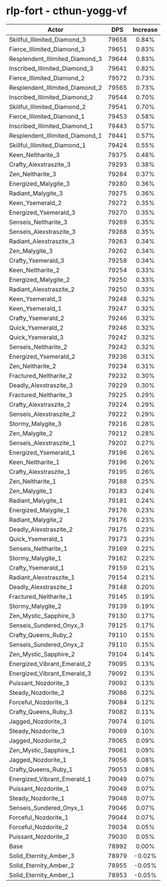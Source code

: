 # rlp-fort - cthun-yogg-vf
| Actor | DPS | Increase |
|---|:---:|:---:|
|Skillful_Illimited_Diamond_3|79658|0.84%|
|Fierce_Illimited_Diamond_3|79651|0.83%|
|Resplendent_Illimited_Diamond_3|79644|0.83%|
|Inscribed_Illimited_Diamond_3|79641|0.82%|
|Fierce_Illimited_Diamond_2|79572|0.73%|
|Resplendent_Illimited_Diamond_2|79565|0.73%|
|Inscribed_Illimited_Diamond_2|79544|0.70%|
|Skillful_Illimited_Diamond_2|79541|0.70%|
|Fierce_Illimited_Diamond_1|79453|0.58%|
|Inscribed_Illimited_Diamond_1|79443|0.57%|
|Resplendent_Illimited_Diamond_1|79441|0.57%|
|Skillful_Illimited_Diamond_1|79424|0.55%|
|Keen_Neltharite_3|79375|0.48%|
|Crafty_Alexstraszite_3|79293|0.38%|
|Zen_Neltharite_3|79284|0.37%|
|Energized_Malygite_3|79280|0.36%|
|Radiant_Malygite_3|79275|0.36%|
|Keen_Ysemerald_2|79272|0.35%|
|Energized_Ysemerald_3|79270|0.35%|
|Senseis_Neltharite_3|79269|0.35%|
|Senseis_Alexstraszite_3|79268|0.35%|
|Radiant_Alexstraszite_3|79263|0.34%|
|Zen_Malygite_3|79262|0.34%|
|Crafty_Ysemerald_3|79258|0.34%|
|Keen_Neltharite_2|79254|0.33%|
|Energized_Malygite_2|79250|0.33%|
|Radiant_Alexstraszite_2|79250|0.33%|
|Keen_Ysemerald_3|79248|0.32%|
|Keen_Ysemerald_1|79247|0.32%|
|Crafty_Ysemerald_2|79246|0.32%|
|Quick_Ysemerald_2|79246|0.32%|
|Quick_Ysemerald_3|79242|0.32%|
|Senseis_Neltharite_2|79242|0.32%|
|Energized_Ysemerald_2|79236|0.31%|
|Zen_Neltharite_2|79234|0.31%|
|Fractured_Neltharite_2|79232|0.30%|
|Deadly_Alexstraszite_3|79229|0.30%|
|Fractured_Neltharite_3|79225|0.29%|
|Crafty_Alexstraszite_2|79224|0.29%|
|Senseis_Alexstraszite_2|79222|0.29%|
|Stormy_Malygite_3|79216|0.28%|
|Zen_Malygite_2|79212|0.28%|
|Senseis_Alexstraszite_1|79202|0.27%|
|Energized_Ysemerald_1|79196|0.26%|
|Keen_Neltharite_1|79196|0.26%|
|Crafty_Alexstraszite_1|79195|0.26%|
|Zen_Neltharite_1|79188|0.25%|
|Zen_Malygite_1|79183|0.24%|
|Radiant_Malygite_1|79181|0.24%|
|Energized_Malygite_1|79176|0.23%|
|Radiant_Malygite_2|79176|0.23%|
|Deadly_Alexstraszite_2|79175|0.23%|
|Quick_Ysemerald_1|79173|0.23%|
|Senseis_Neltharite_1|79169|0.22%|
|Stormy_Malygite_1|79162|0.22%|
|Crafty_Ysemerald_1|79159|0.21%|
|Radiant_Alexstraszite_1|79154|0.21%|
|Deadly_Alexstraszite_1|79148|0.20%|
|Fractured_Neltharite_1|79145|0.19%|
|Stormy_Malygite_2|79139|0.19%|
|Zen_Mystic_Sapphire_3|79130|0.17%|
|Senseis_Sundered_Onyx_3|79125|0.17%|
|Crafty_Queens_Ruby_2|79110|0.15%|
|Senseis_Sundered_Onyx_2|79110|0.15%|
|Zen_Mystic_Sapphire_2|79104|0.14%|
|Energized_Vibrant_Emerald_2|79095|0.13%|
|Energized_Vibrant_Emerald_3|79092|0.13%|
|Puissant_Nozdorite_3|79092|0.13%|
|Steady_Nozdorite_2|79086|0.12%|
|Forceful_Nozdorite_3|79084|0.12%|
|Crafty_Queens_Ruby_3|79082|0.11%|
|Jagged_Nozdorite_3|79074|0.10%|
|Steady_Nozdorite_3|79069|0.10%|
|Jagged_Nozdorite_2|79065|0.09%|
|Zen_Mystic_Sapphire_1|79061|0.09%|
|Jagged_Nozdorite_1|79056|0.08%|
|Crafty_Queens_Ruby_1|79053|0.08%|
|Energized_Vibrant_Emerald_1|79049|0.07%|
|Puissant_Nozdorite_1|79049|0.07%|
|Steady_Nozdorite_1|79048|0.07%|
|Senseis_Sundered_Onyx_1|79046|0.07%|
|Forceful_Nozdorite_1|79044|0.07%|
|Forceful_Nozdorite_2|79034|0.05%|
|Puissant_Nozdorite_2|79030|0.05%|
|Base|78992|0.00%|
|Solid_Eternity_Amber_3|78979|-0.02%|
|Solid_Eternity_Amber_2|78955|-0.05%|
|Solid_Eternity_Amber_1|78953|-0.05%|
